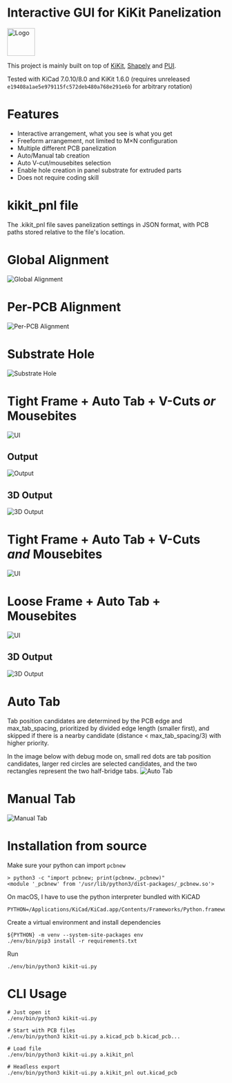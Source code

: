 # Interactive GUI for KiKit Panelization
<img src="resources/icon.png" alt="Logo" width="64" height="64">

This project is mainly built on top of [KiKit](https://github.com/yaqwsx/KiKit), [Shapely](https://github.com/shapely/shapely) and [PUI](https://github.com/buganini/PUI).

Tested with KiCad 7.0.10/8.0 and KiKit 1.6.0 (requires unreleased `e19408a1ae5e979115fc572deb480a768e291e6b` for arbitrary rotation)

# Features
* Interactive arrangement, what you see is what you get
* Freeform arrangement, not limited to M×N configuration
* Multiple different PCB panelization
* Auto/Manual tab creation
* Auto V-cut/mousebites selection
* Enable hole creation in panel substrate for extruded parts
* Does not require coding skill

# kikit_pnl file
The .kikit_pnl file saves panelization settings in JSON format, with PCB paths stored relative to the file's location.

# Global Alignment
![Global Alignment](screenshots/global_alignment.gif)

# Per-PCB Alignment
![Per-PCB Alignment](screenshots/single_alignment.gif)

# Substrate Hole
![Substrate Hole](screenshots/substrate_hole.gif)

# Tight Frame + Auto Tab + V-Cuts *or* Mousebites
![UI](screenshots/tight_frame_autotab_autocut.png)
## Output
![Output](screenshots/tight_frame_autotab_autocut_output.png)
## 3D Output
![3D Output](screenshots/tight_frame_autotab_autocut_output_3d.png)

# Tight Frame + Auto Tab + V-Cuts *and* Mousebites
![UI](screenshots/tight_frame_autotab_vcuts_and_mousebites.png)

# Loose Frame + Auto Tab + Mousebites
![UI](screenshots/loose_frame_autotab_mousebites.png)
## 3D Output
![3D Output](screenshots/loose_frame_autotab_mousebites_output_3d.png)

# Auto Tab
Tab position candidates are determined by the PCB edge and max_tab_spacing, prioritized by divided edge length (smaller first), and skipped if there is a nearby candidate (distance < max_tab_spacing/3) with higher priority.

In the image below with debug mode on, small red dots are tab position candidates, larger red circles are selected candidates, and the two rectangles represent the two half-bridge tabs.
![Auto Tab](screenshots/auto_tab.png)

# Manual Tab
![Manual Tab](screenshots/manual_tab.gif)

# Installation from source
Make sure your python can import `pcbnew`
```
> python3 -c "import pcbnew; print(pcbnew._pcbnew)"
<module '_pcbnew' from '/usr/lib/python3/dist-packages/_pcbnew.so'>
```
On macOS, I have to use the python interpreter bundled with KiCAD
```
PYTHON=/Applications/KiCad/KiCad.app/Contents/Frameworks/Python.framework/Versions/Current/bin/python3
```

Create a virtual environment and install dependencies
```
${PYTHON} -m venv --system-site-packages env
./env/bin/pip3 install -r requirements.txt
```

Run
```
./env/bin/python3 kikit-ui.py
```

# CLI Usage
```
# Just open it
./env/bin/python3 kikit-ui.py

# Start with PCB files
./env/bin/python3 kikit-ui.py a.kicad_pcb b.kicad_pcb...

# Load file
./env/bin/python3 kikit-ui.py a.kikit_pnl

# Headless export
./env/bin/python3 kikit-ui.py a.kikit_pnl out.kicad_pcb
```